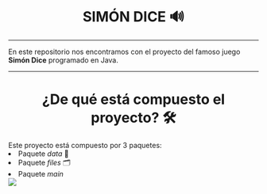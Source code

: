 <h1 align = "center" color = "red"> <b> SIMÓN DICE 🔊</b></h1>
<hr>
En este repositorio nos encontramos con el proyecto del famoso juego <b>Simón Dice</b> programado en Java.
<hr>
<h1 align = "center"> ¿De qué está compuesto el proyecto? 🛠️</h1>
Este proyecto está compuesto por 3 paquetes: 
<li> Paquete <i>data</i> 📃</li>
<li> Paquete <i>files</i> 🗂️</li>
<li> Paquete <i>main</i> </li>
<img src="C:\Users\elena\OneDrive\Imágenes\Capturas de pantalla\Captura de pantalla 2024-03-15 160708.png">


